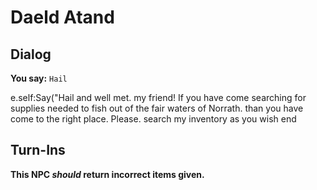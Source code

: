 # Daeld Atand


## Dialog

**You say:** `Hail`



e.self:Say("Hail and well met. my friend! If you have come searching for supplies needed to fish out of the fair waters of Norrath. than you have come to the right place. Please. search my inventory as you wish 
end



## Turn-Ins



**This NPC *should* return incorrect items given.**





